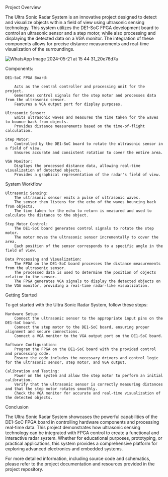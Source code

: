 Project Overview

The Ultra Sonic Radar System is an innovative project designed to detect and visualize objects within a field 
of view using ultrasonic sensing technology. This system utilizes the DE1-SoC FPGA development board to control 
an ultrasonic sensor and a step motor, while also processing and displaying the detected data on a VGA monitor. 
The integration of these components allows for precise distance measurements and real-time visualization of the
surroundings.

![WhatsApp Image 2024-05-21 at 15 44 31_20e76d7a](https://github.com/MustafaAzirak/ELE432-Radar-Project/assets/90838813/549aa2e6-3c1c-4f08-bcc0-357d89f34719)

Components:

    DE1-SoC FPGA Board:

        Acts as the central controller and processing unit for the project.
        Generates control signals for the step motor and processes data from the ultrasonic sensor.
        Features a VGA output port for display purposes.

    Ultrasonic Sensor:
        Emits ultrasonic waves and measures the time taken for the waves to bounce back from objects.
        Provides distance measurements based on the time-of-flight calculation.

    Step Motor:
        Controlled by the DE1-SoC board to rotate the ultrasonic sensor in a field of view.
        Ensures accurate and consistent rotation to cover the entire area.

    VGA Monitor:
        Displays the processed distance data, allowing real-time visualization of detected objects.
        Provides a graphical representation of the radar's field of view.

System Workflow

    Ultrasonic Sensing:
        The ultrasonic sensor emits a pulse of ultrasonic waves.
        The sensor then listens for the echo of the waves bouncing back from objects.
        The time taken for the echo to return is measured and used to calculate the distance to the object.

    Step Motor Control:
        The DE1-SoC board generates control signals to rotate the step motor.
        The motor moves the ultrasonic sensor incrementally to cover the area.
        Each position of the sensor corresponds to a specific angle in the field of view.

    Data Processing and Visualization:
        The FPGA on the DE1-SoC board processes the distance measurements from the ultrasonic sensor.
        The processed data is used to determine the position of objects relative to the sensor.
        The FPGA generates VGA signals to display the detected objects on the VGA monitor, providing a real-time radar-like visualization.

Getting Started

To get started with the Ultra Sonic Radar System, follow these steps:

    Hardware Setup:
        Connect the ultrasonic sensor to the appropriate input pins on the DE1-SoC board.
        Connect the step motor to the DE1-SoC board, ensuring proper alignment and secure connections.
        Connect a VGA monitor to the VGA output port on the DE1-SoC board.

    Software Configuration:
        Program the FPGA on the DE1-SoC board with the provided control and processing code.
        Ensure the code includes the necessary drivers and control logic for the ultrasonic sensor, step motor, and VGA output.

    Calibration and Testing:
        Power on the system and allow the step motor to perform an initial calibration.
        Verify that the ultrasonic sensor is correctly measuring distances and that the step motor rotates smoothly.
        Check the VGA monitor for accurate and real-time visualization of the detected objects.

Conclusion

The Ultra Sonic Radar System showcases the powerful capabilities of the DE1-SoC FPGA board in controlling hardware components and processing real-time data. This project demonstrates how ultrasonic sensing technology can be integrated with FPGA control to create a functional and interactive radar system. Whether for educational purposes, prototyping, or practical applications, this system provides a comprehensive platform for exploring advanced electronics and embedded systems.

For more detailed information, including source code and schematics, please refer to the project documentation and resources provided in the project repository.
